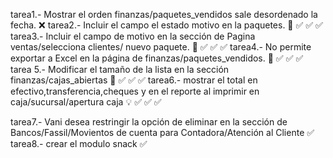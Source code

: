tarea1.- Mostrar el orden finanzas/paquetes_vendidos sale desordenado la fecha. ❌
tarea2.- Incluir el campo el estado motivo en la paquetes. 💯 ✅ ✅ ✅
tarea3.- Incluir el campo de motivo en la sección de Pagina ventas/selecciona clientes/ nuevo paquete. 💯 ✅ ✅ ✅
tarea4.- No permite exportar a Excel en la página de finanzas/paquetes_vendidos. 💯 ✅ ✅ ✅
tarea 5.- Modificar el tamaño de la lista en la sección finanzas/cajas_abiertas 💯 ✅ ✅ ✅
tarea6.- mostrar el total en efectivo,transferencia,cheques y en el reporte al imprimir  en caja/sucursal/apertura caja 💡 ✅ ✅ ✅



tarea7.- Vani desea restringir la opción de eliminar en la sección de Bancos/Fassil/Movientos de cuenta  para Contadora/Atención al Cliente ✅
tarea8.- crear el modulo snack ✅